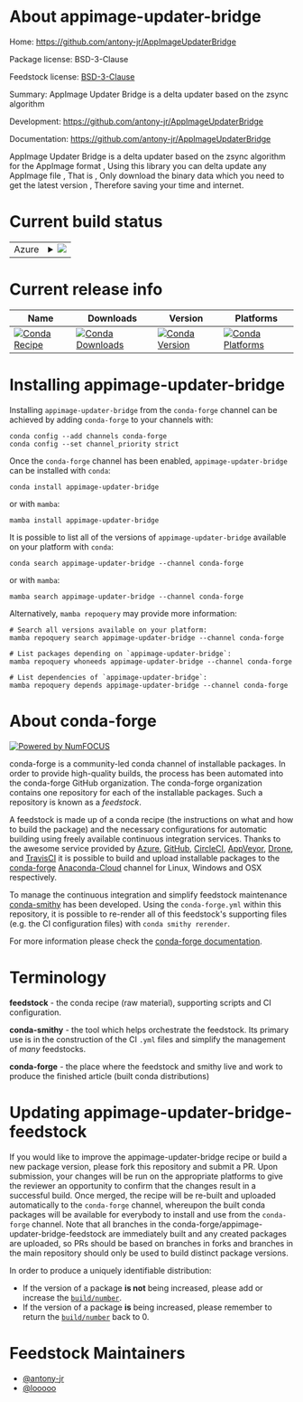 About appimage-updater-bridge
=============================

Home: https://github.com/antony-jr/AppImageUpdaterBridge

Package license: BSD-3-Clause

Feedstock license: [BSD-3-Clause](https://github.com/conda-forge/appimage-updater-bridge-feedstock/blob/main/LICENSE.txt)

Summary: AppImage Updater Bridge is a delta updater based on the zsync algorithm

Development: https://github.com/antony-jr/AppImageUpdaterBridge

Documentation: https://github.com/antony-jr/AppImageUpdaterBridge

AppImage Updater Bridge is a delta updater based on the zsync algorithm for the AppImage format ,
Using this library you can delta update any AppImage file , That is ,
Only download the binary data which you need to get the latest version , Therefore saving your time and internet.


Current build status
====================


<table>
    
  <tr>
    <td>Azure</td>
    <td>
      <details>
        <summary>
          <a href="https://dev.azure.com/conda-forge/feedstock-builds/_build/latest?definitionId=10825&branchName=main">
            <img src="https://dev.azure.com/conda-forge/feedstock-builds/_apis/build/status/appimage-updater-bridge-feedstock?branchName=main">
          </a>
        </summary>
        <table>
          <thead><tr><th>Variant</th><th>Status</th></tr></thead>
          <tbody><tr>
              <td>linux_64</td>
              <td>
                <a href="https://dev.azure.com/conda-forge/feedstock-builds/_build/latest?definitionId=10825&branchName=main">
                  <img src="https://dev.azure.com/conda-forge/feedstock-builds/_apis/build/status/appimage-updater-bridge-feedstock?branchName=main&jobName=linux&configuration=linux_64_" alt="variant">
                </a>
              </td>
            </tr>
          </tbody>
        </table>
      </details>
    </td>
  </tr>
</table>

Current release info
====================

| Name | Downloads | Version | Platforms |
| --- | --- | --- | --- |
| [![Conda Recipe](https://img.shields.io/badge/recipe-appimage--updater--bridge-green.svg)](https://anaconda.org/conda-forge/appimage-updater-bridge) | [![Conda Downloads](https://img.shields.io/conda/dn/conda-forge/appimage-updater-bridge.svg)](https://anaconda.org/conda-forge/appimage-updater-bridge) | [![Conda Version](https://img.shields.io/conda/vn/conda-forge/appimage-updater-bridge.svg)](https://anaconda.org/conda-forge/appimage-updater-bridge) | [![Conda Platforms](https://img.shields.io/conda/pn/conda-forge/appimage-updater-bridge.svg)](https://anaconda.org/conda-forge/appimage-updater-bridge) |

Installing appimage-updater-bridge
==================================

Installing `appimage-updater-bridge` from the `conda-forge` channel can be achieved by adding `conda-forge` to your channels with:

```
conda config --add channels conda-forge
conda config --set channel_priority strict
```

Once the `conda-forge` channel has been enabled, `appimage-updater-bridge` can be installed with `conda`:

```
conda install appimage-updater-bridge
```

or with `mamba`:

```
mamba install appimage-updater-bridge
```

It is possible to list all of the versions of `appimage-updater-bridge` available on your platform with `conda`:

```
conda search appimage-updater-bridge --channel conda-forge
```

or with `mamba`:

```
mamba search appimage-updater-bridge --channel conda-forge
```

Alternatively, `mamba repoquery` may provide more information:

```
# Search all versions available on your platform:
mamba repoquery search appimage-updater-bridge --channel conda-forge

# List packages depending on `appimage-updater-bridge`:
mamba repoquery whoneeds appimage-updater-bridge --channel conda-forge

# List dependencies of `appimage-updater-bridge`:
mamba repoquery depends appimage-updater-bridge --channel conda-forge
```


About conda-forge
=================

[![Powered by
NumFOCUS](https://img.shields.io/badge/powered%20by-NumFOCUS-orange.svg?style=flat&colorA=E1523D&colorB=007D8A)](https://numfocus.org)

conda-forge is a community-led conda channel of installable packages.
In order to provide high-quality builds, the process has been automated into the
conda-forge GitHub organization. The conda-forge organization contains one repository
for each of the installable packages. Such a repository is known as a *feedstock*.

A feedstock is made up of a conda recipe (the instructions on what and how to build
the package) and the necessary configurations for automatic building using freely
available continuous integration services. Thanks to the awesome service provided by
[Azure](https://azure.microsoft.com/en-us/services/devops/), [GitHub](https://github.com/),
[CircleCI](https://circleci.com/), [AppVeyor](https://www.appveyor.com/),
[Drone](https://cloud.drone.io/welcome), and [TravisCI](https://travis-ci.com/)
it is possible to build and upload installable packages to the
[conda-forge](https://anaconda.org/conda-forge) [Anaconda-Cloud](https://anaconda.org/)
channel for Linux, Windows and OSX respectively.

To manage the continuous integration and simplify feedstock maintenance
[conda-smithy](https://github.com/conda-forge/conda-smithy) has been developed.
Using the ``conda-forge.yml`` within this repository, it is possible to re-render all of
this feedstock's supporting files (e.g. the CI configuration files) with ``conda smithy rerender``.

For more information please check the [conda-forge documentation](https://conda-forge.org/docs/).

Terminology
===========

**feedstock** - the conda recipe (raw material), supporting scripts and CI configuration.

**conda-smithy** - the tool which helps orchestrate the feedstock.
                   Its primary use is in the construction of the CI ``.yml`` files
                   and simplify the management of *many* feedstocks.

**conda-forge** - the place where the feedstock and smithy live and work to
                  produce the finished article (built conda distributions)


Updating appimage-updater-bridge-feedstock
==========================================

If you would like to improve the appimage-updater-bridge recipe or build a new
package version, please fork this repository and submit a PR. Upon submission,
your changes will be run on the appropriate platforms to give the reviewer an
opportunity to confirm that the changes result in a successful build. Once
merged, the recipe will be re-built and uploaded automatically to the
`conda-forge` channel, whereupon the built conda packages will be available for
everybody to install and use from the `conda-forge` channel.
Note that all branches in the conda-forge/appimage-updater-bridge-feedstock are
immediately built and any created packages are uploaded, so PRs should be based
on branches in forks and branches in the main repository should only be used to
build distinct package versions.

In order to produce a uniquely identifiable distribution:
 * If the version of a package **is not** being increased, please add or increase
   the [``build/number``](https://docs.conda.io/projects/conda-build/en/latest/resources/define-metadata.html#build-number-and-string).
 * If the version of a package **is** being increased, please remember to return
   the [``build/number``](https://docs.conda.io/projects/conda-build/en/latest/resources/define-metadata.html#build-number-and-string)
   back to 0.

Feedstock Maintainers
=====================

* [@antony-jr](https://github.com/antony-jr/)
* [@looooo](https://github.com/looooo/)

